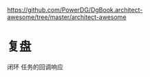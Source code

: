 





https://github.com/PowerDG/DgBook.architect-awesome/tree/master/architect-awesome







# 复盘

闭环	任务的回调响应











